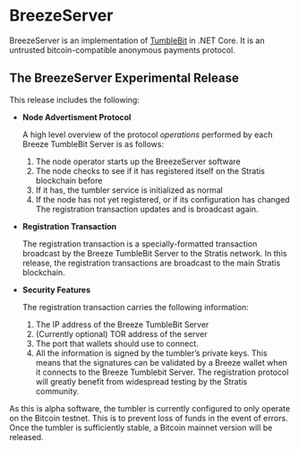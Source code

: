 # BreezeServer

BreezeServer is an implementation of [TumbleBit](http://tumblebit.cash) in .NET Core. It is an untrusted bitcoin-compatible anonymous payments protocol.

## The BreezeServer Experimental Release

This release includes the following:

- **Node Advertisment Protocol**

  A high level overview of the protocol *operations* performed by each Breeze TumbleBit Server is as follows:

  1. The node operator starts up the BreezeServer software
  2. The node checks to see if it has registered itself on the Stratis blockchain before
  3. If it has, the tumbler service is initialized as normal
  4. If the node has not yet registered, or if its configuration has changed The registration transaction updates and is broadcast again.

- **Registration Transaction**

  The registration transaction is a specially-formatted transaction broadcast by the Breeze TumbleBit Server to the Stratis network. In this release, the registration transactions are broadcast to the main Stratis blockchain.

- **Security Features**

  The registration transaction carries the following information:

  1. The IP address of the Breeze TumbleBit Server
  2. (Currently optional) TOR address of the server
  3. The port that wallets should use to connect.
  4. All the information is signed by the tumbler’s private keys. This means that the signatures can be validated by a Breeze wallet when it connects to the Breeze Tumblebit Server. The registration protocol will greatly benefit from widespread testing by the Stratis community.

As this is alpha software, the tumbler is currently configured to only operate on the Bitcoin testnet. This is to prevent loss of funds in the event of errors. Once the tumbler is sufficiently stable, a Bitcoin mainnet version will be released.



